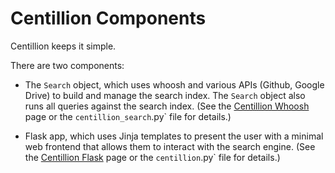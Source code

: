 # Centillion Components

Centillion keeps it simple.

There are two components:

* The `Search` object, which uses whoosh and various
  APIs (Github, Google Drive) to build and manage
  the search index. The `Search` object also runs all
  queries against the search index. (See the
  [Centillion Whoosh](centillion_whoosh.md) page
  or the `centillion_search`.py` file
  for details.)

* Flask app, which uses Jinja templates to present the
  user with a minimal web frontend that allows them
  to interact with the search engine. (See the
  [Centillion Flask](centillion_flask.md) page
  or the `centillion`.py` file
  for details.)


